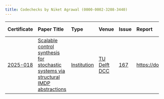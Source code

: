 ```yaml
---
title: Codechecks by Niket Agrawal (0000-0002-3208-3440)
---
```



|Certificate |Paper Title                                                                        |Type        |Venue        |Issue |Report                                  |Check date |
|:-------|:---------------------------------------------|:------------------|:------------------|:---|:--------------------------|:------------------|
|[2025-018](https://codecheck.org.uk/register/certs/2025-018/)|[Scalable control synthesis for stochastic systems via structural IMDP abstractions](https://doi.org/10.48550/arXiv.2411.11803)|[Institution](https://codecheck.org.uk/register/venues/institutions)|[TU Delft DCC](https://codecheck.org.uk/register/venues/institutions/tu_delft_dcc)|[167](https://github.com/codecheckers/register/issues/167)|https://doi.org/10.5281/zenodo.15630442 |2025-05-28 |
